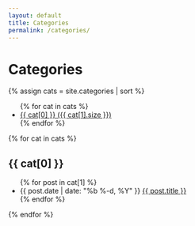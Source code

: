 ```yaml
---
layout: default
title: Categories
permalink: /categories/
---
```


# Categories

{% assign cats = site.categories | sort %}
<ul>
  {% for cat in cats %}
    <li><a href="#{{ cat[0] | slugify }}">{{ cat[0] }} ({{ cat[1].size }})</a></li>
  {% endfor %}
</ul>

{% for cat in cats %}
  <h2 id="{{ cat[0] | slugify }}">{{ cat[0] }}</h2>
  <ul>
    {% for post in cat[1] %}
      <li>
        <span class="post-meta">{{ post.date | date: "%b %-d, %Y" }}</span>
        <a href="{{ post.url | relative_url }}">{{ post.title }}</a>
      </li>
    {% endfor %}
  </ul>
{% endfor %}


